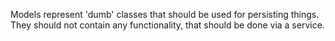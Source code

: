 Models represent 'dumb' classes that should be used for persisting things. 
They should not contain any functionality, that should be done via a service.